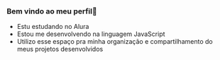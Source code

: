 ### Bem vindo ao meu perfil🥰
- Estu estudando no Alura
- Estou me desenvolvendo na linguagem JavaScript
- Utilizo esse espaço pra minha organização e compartilhamento do meus projetos desenvolvidos 
